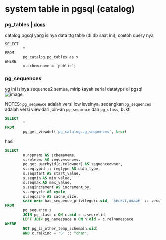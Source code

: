 # system table in pgsql (catalog)

### pg_tables | [docs](https://www.postgresql.org/docs/current/view-pg-tables.html)

catalog pgsql yang isinya data ttg table (di db saat ini), contoh query nya

```
SELECT
        *
FROM 
        pg_catalog.pg_tables as x
WHERE
        x.schemaname = 'public';
```

### pg_sequences

yg ini isinya sequence2 semua, mirip kayak serial datatype di pgsql
![image](/assets/94e4349ca37d30c1e51bc9e722767e2932e7c3d863bd4d0bfc941a764de78e033e68f4ecde81c5fa0152f9985d8f2d7e27502786debddaec09a57f68.png)

NOTES: `pg_sequence` adalah versi low levelnya, sedangkan `pg_sequences` adalah versi view dari join-an `pg_sequence` dan `pg_class`, bukti

```sql
SELECT
        *
FROM
        pg_get_viewdef('pg_catalog.pg_sequences', true)
```
hasil
```sql
SELECT 
        n.nspname AS schemaname, 
        c.relname AS sequencename, 
        pg_get_userbyid(c.relowner) AS sequenceowner, 
        s.seqtypid :: regtype AS data_type, 
        s.seqstart AS start_value, 
        s.seqmin AS min_value, 
        s.seqmax AS max_value, 
        s.seqincrement AS increment_by, 
        s.seqcycle AS cycle, 
        s.seqcache AS cache_size, 
        CASE WHEN has_sequence_privilege(c.oid, 'SELECT,USAGE' :: text) THEN pg_sequence_last_value(c.oid :: regclass) ELSE NULL :: bigint END AS last_value 
FROM 
        pg_sequence s 
        JOIN pg_class c ON c.oid = s.seqrelid 
        LEFT JOIN pg_namespace n ON n.oid = c.relnamespace 
WHERE 
        NOT pg_is_other_temp_schema(n.oid) 
        AND c.relkind = 'S' :: "char";

```